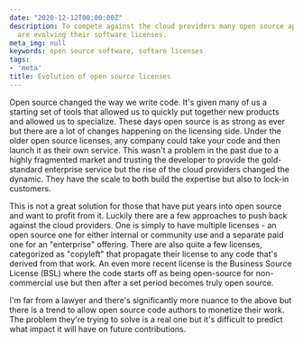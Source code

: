 ```yaml
---
date: "2020-12-12T00:00:00Z"
description: To compete against the cloud providers many open source applications
  are evolving their software licenses.
meta_img: null
keywords: open source software, softare licenses
tags:
- 'meta'
title: Evolution of open source licenses
---
```


Open source changed the way we write code. It's given many of us a starting set of tools that allowed us to quickly put together new products and allowed us to specialize. These days open source is as strong as ever but there are a lot of changes happening on the licensing side. Under the older open source licenses, any company could take your code and then launch it as their own service. This wasn't a problem in the past due to a highly fragmented market and trusting the developer to provide the gold-standard enterprise service but the rise of the cloud providers changed the dynamic. They have the scale to both build the expertise but also to lock-in customers.

This is not a great solution for those that have put years into open source and want to profit from it. Luckily there are a few approaches to push back against the cloud providers. One is simply to have multiple licenses - an open source one for either internal or community use and a separate paid one for an "enterprise" offering. There are also quite a few licenses, categorized as "copyleft" that propagate their license to any code that's derived from that work. An even more recent license is the Business Source License (BSL) where the code starts off as being open-source for non-commercial use but then after a set period becomes truly open source.

I'm far from a lawyer and there's significantly more nuance to the above but there is a trend to allow open source code authors to monetize their work. The problem they're trying to solve is a real one but it's difficult to predict what impact it will have on future contributions.
